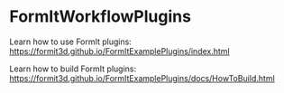 # FormItWorkflowPlugins
Learn how to use FormIt plugins: https://formit3d.github.io/FormItExamplePlugins/index.html

Learn how to build FormIt plugins: https://formit3d.github.io/FormItExamplePlugins/docs/HowToBuild.html
